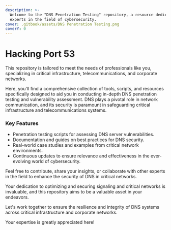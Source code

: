 ```yaml
---
description: >-
  Welcome to the "DNS Penetration Testing" repository, a resource dedicated to
  experts in the field of cybersecurity.
cover: .gitbook/assets/DNS Penetration Testing.png
coverY: 0
---
```


# Hacking Port 53

This repository is tailored to meet the needs of professionals like you, specializing in critical infrastructure, telecommunications, and corporate networks.

Here, you'll find a comprehensive collection of tools, scripts, and resources specifically designed to aid you in conducting in-depth DNS penetration testing and vulnerability assessment. DNS plays a pivotal role in network communication, and its security is paramount in safeguarding critical infrastructure and telecommunications systems.

### Key Features

* Penetration testing scripts for assessing DNS server vulnerabilities.
* Documentation and guides on best practices for DNS security.
* Real-world case studies and examples from critical network environments.
* Continuous updates to ensure relevance and effectiveness in the ever-evolving world of cybersecurity.

Feel free to contribute, share your insights, or collaborate with other experts in the field to enhance the security of DNS in critical networks.&#x20;

Your dedication to optimizing and securing signaling and critical networks is invaluable, and this repository aims to be a valuable asset in your endeavors.

Let's work together to ensure the resilience and integrity of DNS systems across critical infrastructure and corporate networks.&#x20;

Your expertise is greatly appreciated here!
